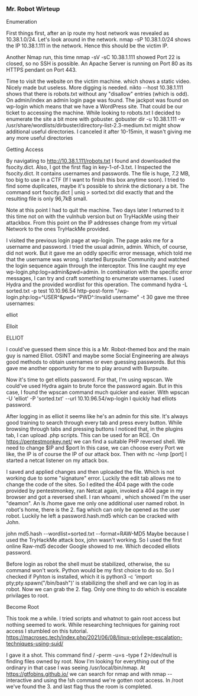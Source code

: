 ### Mr. Robot Wirteup

Enumeration

First things first, after an ip route my host network was revealed as 10.38.1.0/24. Let's look around in the network. nmap -sP 10.38.1.0/24 shows the IP 10.38.1.111 in the network. Hence this should be the victim IP.

Another Nmap run, this time nmap -sV -sC 10.38.1.111 showed Port 22 is closed, so no SSH is possible. An Apache Server is running on Port 80 as its HTTPS pendant on Port 443.

Time to visit the website on the victim machine. which shows a static video. Nicely made but useless. More digging is needed. nikto --host 10.38.1.111 shows that there is robots.txt without any "disallow" entries (which is odd). On admin/index an admin login page was found. The jackpot was found on wp-login which means that we have a WordPress site. That could be our ticket to accessing the machine. While looking to robots.txt I decided to enumerate the site a bit more with gobuster. gobuster dir -u 10.38.1.111 -w /usr/share/wordlists/dirbuster/directory-list-2.3-medium.txt might show additional useful directories. I canceled it after 10-15min, it wasn't giving me any more useful directories

Getting Access

By navigating to http://10.38.1.111/robots.txt I found and downloaded the fsocity.dict. Also, I got the first flag in key-1-of-3.txt. I Inspected the fsocity.dict. It contains usernames and passwords. The file is huge, 7.2 MB, too big to use in a CTF (If I want to finish this box anytime soon). I tried to find some duplicates, maybe it's possible to shrink the dictionary a bit. The command sort fsocity.dict | uniq > sorted.txt did exactly that and the resulting file is only 96,7kB small.

Note at this point I had to quit the machine. Two days later I returned to it this time not on with the vulnhub version but on TryHackMe using their attackbox. From this point on the IP addresses change from my virtual Network to the ones TryHackMe provided.

I visited the previous login page at wp-login. The page asks me for a username and password. I tried the usual admin, admin. Which, of course, did not work. But it gave me an oddly specific error message, which told me that the username was wrong. I started Burpsuite Community and watched the login sequence again through the interceptor. This line caught my eye wp-login.php:log=admin&pwd=admin. In combination with the specific error messages, I can try and craft something to enumerate usernames. I used Hydra and the provided wordlist for this operation. The command hydra -L sorted.txt -p test 10.10.96.54 http-post-form "/wp-login.php:log=^USER^&pwd=^PWD^:Invalid username" -t 30 gave me three usernames:

elliot

Elloit

ELLIOT

I could've guessed them since this is a Mr. Robot-themed box and the main guy is named Elliot. OSINT and maybe some Social Engineering are always good methods to obtain usernames or even guessing passwords. But this gave me another opportunity for me to play around with Burpsuite.

Now it's time to get elliots password. For that, I'm using wpscan. We could've used Hydra again to brute force the password again. But in this case, I found the wpscan command much quicker and easier. With wpscan -U 'elliot' -P 'sorted.txt' --url 10.10.96.54/wp-login I quickly had elliots password.

After logging in as elliot it seems like he's an admin for this site. It's always good training to search through every tab and press every button. While browsing through tabs and pressing buttons I noticed that, in the plugins tab, I can upload .php scripts. This can be used for an RCE. On https://pentestmonkey.net/ we can find a suitable PHP reversed shell. We need to change $IP and $port In this case, we can choose every Port we like, the IP is of course the IP of our attack box. Then with nc -lvnp [port] I started a netcat listener on my attack box.

I saved and applied changes and then uploaded the file. Which is not working due to some "signature" error. Luckily the edit tab allows me to change the code of the sites. So I edited the 404 page with the code provided by pentestmonkey, ran Netcat again, invoked a 404 page in my browser and got a reversed shell. I ran whoami , which showed I'm the user "deamon". An ls /home gave me only one additional user named robot. In robot's home, there is the 2. flag which can only be opened as the user robot. Luckily he left a password.hash.md5 which can be cracked with John.

john md5.hash --wordlist=sorted.txt --format=RAW-MD5 Maybe because I used the TryHackMe attack box, john wasn't working. So I used the first online Raw-md5 decoder Google showed to me. Which decoded elliots password.

Before login as robot the shell must be stabilized, otherwise, the su command won't work. Python would be my first choice to do so. So I checked if Pyhton is installed, which it is python3 -c 'import pty;pty.spawn("/bin/bash")' is stabilizing the shell and we can log in as robot. Now we can grab the 2. flag. Only one thing to do which is escalate privilages to root.

Become Root

This took me a while. I tried scripts and whatnot to gain root access but nothing seemed to work. While researching techniques for gaining root access I stumbled on this tutorial. https://macrosec.tech/index.php/2021/06/08/linux-privilege-escalation-techniques-using-suid/

I gave it a shot. This command find / -perm -u=s -type f 2>/dev/null is finding files owned by root. Now I'm looking for everything out of the ordinary in that case I was seeing /usr/local/bin/nmap. At https://gtfobins.github.io/ we can search for nmap and with nmap --interactive and using the !sh command we're gotten root access. In /root we've found the 3. and last flag thus the room is completed.